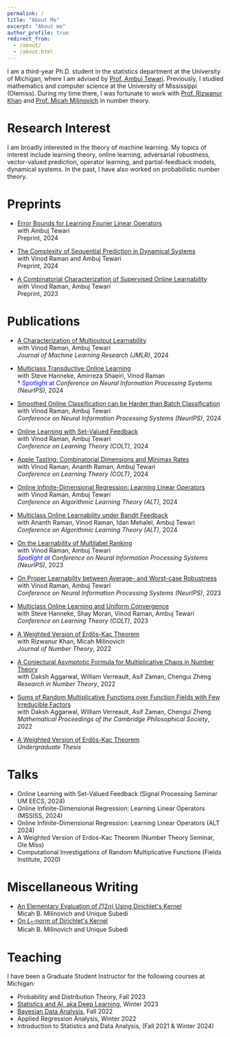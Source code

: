 ```yaml
---
permalink: /
title: "About Me"
excerpt: "About me"
author_profile: true
redirect_from: 
  - /about/
  - /about.html
---
```


I am a third-year Ph.D. student in the statistics department at the University of Michigan, where I am advised by [Prof. Ambuj Tewari](https://ambujtewari.github.io/). Previously, I studied mathematics and computer science at the University of Mississippi (Olemiss). During my time there, I was fortunate to work with [Prof. Rizwanur Khan](http://home.olemiss.edu/~rrkhan/) and [Prof. Micah Milinovich](http://home.olemiss.edu/~mbmilino/) in number theory. 


Research Interest
======

I am broadly interested in the theory of machine learning. My topics of interest include learning theory, online learning, adversarial robustness, vector-valued prediction, operator learning, and partial-feedback models, dynamical systems. In the past, I have also worked on probabilistic number theory. 

Preprints
======
- [Error Bounds for Learning Fourier Linear Operators](https://arxiv.org/pdf/2408.09004)    
  with Ambuj Tewari  
  Preprint, 2024


- [The Complexity of Sequential Prediction in Dynamical Systems](https://arxiv.org/abs/2402.06614)    
  with Vinod Raman and Ambuj Tewari  
  Preprint, 2024


- [A Combinatorial Characterization of Supervised Online Learnability](https://arxiv.org/abs/2307.03816)   
  with Vinod Raman, Ambuj Tewari   
  Preprint, 2023



Publications 
======


  - [A Characterization of Multioutput Learnability](https://arxiv.org/abs/2301.02729)   
    with Vinod Raman, Ambuj Tewari    
    *Journal of Machine Learning Research (JMLR)*, 2024   


 - [Multiclass Transductive Online Learning]()   
   with Steve Hanneke, Amirreza Shaeiri, Vinod Raman  
   *<font color='blue'> Spotlight at </font> *Conference on Neural Information Processing Systems (NeurIPS)*, 2024  

 - [Smoothed Online Classification can be Harder than Batch Classification](https://arxiv.org/pdf/2405.15424)   
   with Vinod Raman, Ambuj Tewari         
   *Conference on Neural Information Processing Systems (NeurIPS)*, 2024  

 - [Online Learning with Set-Valued Feedback](https://arxiv.org/abs/2306.06247)   
   with Vinod Raman, Ambuj Tewari         
   *Conference on Learning Theory (COLT)*, 2024

- [Apple Tasting: Combinatorial Dimensions and Minimax Rates](https://arxiv.org/abs/2310.19064)    
  with Vinod Raman, Ananth Raman, Ambuj Tewari  
  *Conference on Learning Theory (COLT)*, 2024

- [Online Infinite-Dimensional Regression: Learning Linear Operators](https://arxiv.org/abs/2309.06548)       
 with Vinod Raman, Ambuj Tewari  
  *Conference on Algorithmic Learning Theory (ALT)*, 2024

- [Multiclass Online Learnability under Bandit Feedback](https://arxiv.org/abs/2308.04620)   
  with Ananth Raman, Vinod Raman, Idan Mehalel, Ambuj Tewari   
  *Conference on Algorithmic Learning Theory (ALT)*, 2024

- [On the Learnability of Multilabel Ranking](https://arxiv.org/abs/2304.03337)   
  with Vinod Raman, Ambuj Tewari    
  *<font color='blue'> Spotlight at </font> Conference on Neural Information Processing Systems (NeurIPS)*, 2023  

- [On Proper Learnability between Average- and Worst-case Robustness](https://arxiv.org/abs/2211.05656)    
  with Vinod Raman, Ambuj Tewari   
  *Conference on Neural Information Processing Systems (NeurIPS)*, 2023   

- [Multiclass Online Learning and Uniform Convergence](https://proceedings.mlr.press/v195/hanneke23b.html)    
  with Steve Hanneke, Shay Moran, Vinod Raman, Ambuj Tewari     
  *Conference on Learning Theory (COLT)*, 2023  

- [A Weighted Version of Erdős-Kac Theorem](https://www.sciencedirect.com/science/article/abs/pii/S0022314X21003681)  
 with Rizwanur Khan, Micah Milinovich  
*Journal of Number Theory*, 2022    
  

- [A Conjectural Asymptotic Formula for Multiplicative Chaos in Number Theory](https://link.springer.com/article/10.1007/s40993-022-00332-x)    
 with Daksh Aggarwal, William Verreault, Asif Zaman, Chengui Zheng      
*Research in Number Theory*, 2022   


- [Sums of Random Multiplicative Functions over Function Fields with Few Irreducible Factors](https://www.cambridge.org/core/journals/mathematical-proceedings-of-the-cambridge-philosophical-society/article/abs/sums-of-random-multiplicative-functions-over-function-fields-with-few-irreducible-factors/636667B07830029AB35196FF595CA055)   
 with Daksh Aggarwal, William Verreault, Asif Zaman, Chengui Zheng      
*Mathematical Proceedings of the Cambridge Philosophical Society*, 2022   

- [A Weighted Version of Erdős-Kac Theorem](https://egrove.olemiss.edu/cgi/viewcontent.cgi?article=2687&context=hon_thesis)  
  *Undergraduate Thesis*




Talks
======
- Online Learning with Set-Valued Feedback (Signal Processing Seminar UM EECS, 2024)
- Online Infinite-Dimensional Regression: Learning Linear Operators (MSSISS, 2024)
- Online Infinite-Dimensional Regression: Learning Linear Operators (ALT 2024)
- A Weighted Version of Erdos-Kac Theorem (Number Theory Seminar, Ole Miss) 
- Computational Investigations of Random Multiplicative Functions (Fields Institute, 2020)


Miscellaneous Writing
======

- [An Elementary Evaluation of $\zeta(2n)$ Using Dirichlet's Kernel](https://unique-subedi.github.io/Misc_Writings/Dirichlet_s_Kernel_and_Zeta_2n_.pdf)    
  Micah B. Milinovich and Unique Subedi
- [On $L_1$-norm of Dirichlet's Kernel](https://unique-subedi.github.io/Misc_Writings/L1_Norm_of_Dirichlet_s_Kernel.pdf)  
  Micah B. Milinovich and Unique Subedi




Teaching
======
I have been a Graduate Student Instructor for the following courses at Michigan:
- Probability and Distribution Theory, Fall 2023
- [Statistics and AI, aka Deep Learning](https://ambujtewari.github.io/stats315-winter2023/), Winter 2023
- [Bayesian Data Analysis](https://yixinwang.github.io/courses/bayesian/fall22/bayesian22f.html), Fall 2022
- Applied Regression Analysis, Winter 2022
- Introduction to Statistics and Data Analysis, (Fall 2021 & Winter 2024)

